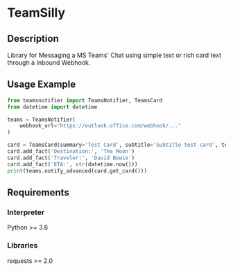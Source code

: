 # TeamSilly
## Description
Library for Messaging a MS Teams' Chat using simple text or rich card text through a Inbound Webhook.

## Usage Example
  
```python
from teamsnotifier import TeamsNotifier, TeamsCard
from datetime import datetime

teams = TeamsNotifier(
    webhook_url="https://outlook.office.com/webhook/..."
)

card = TeamsCard(summary='Test Card', subtitle='Subtitle test card', text='Test of text data')
card.add_fact('Destination:', 'The Moon')
card.add_fact('Traveler:', 'David Bowie')
card.add_fact('ETA:', str(datetime.now()))
print(teams.notify_advanced(card.get_card()))
```

## Requirements
### Interpreter
Python >= 3.6
### Libraries
requests >= 2.0
